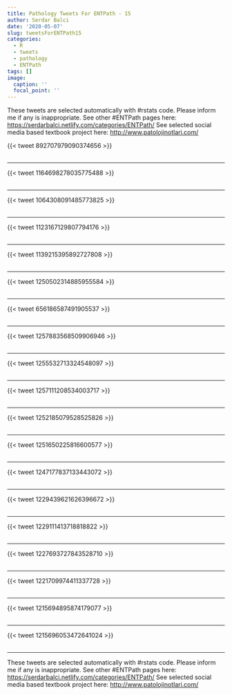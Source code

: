 ```yaml
---
title: Pathology Tweets For ENTPath - 15
author: Serdar Balci
date: '2020-05-07'
slug: tweetsForENTPath15
categories:
  - R
  - tweets
  - pathology
  - ENTPath
tags: []
image:
  caption: ''
  focal_point: ''
---
```



These tweets are selected automatically with #rstats code. Please inform me if any is inappropriate.
See other #ENTPath pages here: https://serdarbalci.netlify.com/categories/ENTPath/ 
See selected social media based textbook project here: http://www.patolojinotlari.com/

{{< tweet 892707979090374656 >}}
<br>
<br>
<hr>
{{< tweet 1164698278035775488 >}}
<br>
<br>
<hr>
{{< tweet 1064308091485773825 >}}
<br>
<br>
<hr>
{{< tweet 1123167129807794176 >}}
<br>
<br>
<hr>
{{< tweet 1139215395892727808 >}}
<br>
<br>
<hr>
{{< tweet 1250502314885955584 >}}
<br>
<br>
<hr>
{{< tweet 656186587491905537 >}}
<br>
<br>
<hr>
{{< tweet 1257883568509906946 >}}
<br>
<br>
<hr>
{{< tweet 1255532713324548097 >}}
<br>
<br>
<hr>
{{< tweet 1257111208534003717 >}}
<br>
<br>
<hr>
{{< tweet 1252185079528525826 >}}
<br>
<br>
<hr>
{{< tweet 1251650225816600577 >}}
<br>
<br>
<hr>
{{< tweet 1247177837133443072 >}}
<br>
<br>
<hr>
{{< tweet 1229439621626396672 >}}
<br>
<br>
<hr>
{{< tweet 1229111413718818822 >}}
<br>
<br>
<hr>
{{< tweet 1227693727843528710 >}}
<br>
<br>
<hr>
{{< tweet 1221709974411337728 >}}
<br>
<br>
<hr>
{{< tweet 1215694895874179077 >}}
<br>
<br>
<hr>
{{< tweet 1215696053472641024 >}}
<br>
<br>
<hr>


These tweets are selected automatically with #rstats code. Please inform me if any is inappropriate.
See other #ENTPath pages here: https://serdarbalci.netlify.com/categories/ENTPath/ 
See selected social media based textbook project here: http://www.patolojinotlari.com/
